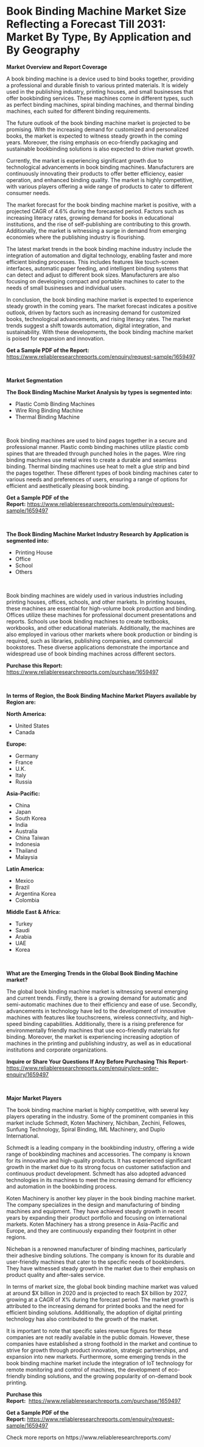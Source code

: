 <p><h1>Book Binding Machine Market Size Reflecting a Forecast Till 2031: Market By Type, By Application and By Geography</h1></p><p><strong>Market Overview and Report Coverage</strong></p>
<p><p>A book binding machine is a device used to bind books together, providing a professional and durable finish to various printed materials. It is widely used in the publishing industry, printing houses, and small businesses that offer bookbinding services. These machines come in different types, such as perfect binding machines, spiral binding machines, and thermal binding machines, each suited for different binding requirements.</p><p>The future outlook of the book binding machine market is projected to be promising. With the increasing demand for customized and personalized books, the market is expected to witness steady growth in the coming years. Moreover, the rising emphasis on eco-friendly packaging and sustainable bookbinding solutions is also expected to drive market growth.</p><p>Currently, the market is experiencing significant growth due to technological advancements in book binding machines. Manufacturers are continuously innovating their products to offer better efficiency, easier operation, and enhanced binding quality. The market is highly competitive, with various players offering a wide range of products to cater to different consumer needs.</p><p>The market forecast for the book binding machine market is positive, with a projected CAGR of 4.6% during the forecasted period. Factors such as increasing literacy rates, growing demand for books in educational institutions, and the rise of self-publishing are contributing to this growth. Additionally, the market is witnessing a surge in demand from emerging economies where the publishing industry is flourishing.</p><p>The latest market trends in the book binding machine industry include the integration of automation and digital technology, enabling faster and more efficient binding processes. This includes features like touch-screen interfaces, automatic paper feeding, and intelligent binding systems that can detect and adjust to different book sizes. Manufacturers are also focusing on developing compact and portable machines to cater to the needs of small businesses and individual users.</p><p>In conclusion, the book binding machine market is expected to experience steady growth in the coming years. The market forecast indicates a positive outlook, driven by factors such as increasing demand for customized books, technological advancements, and rising literacy rates. The market trends suggest a shift towards automation, digital integration, and sustainability. With these developments, the book binding machine market is poised for expansion and innovation.</p></p>
<p><strong>Get a Sample PDF of the Report:</strong> <a href="https://www.reliableresearchreports.com/enquiry/request-sample/1659497">https://www.reliableresearchreports.com/enquiry/request-sample/1659497</a></p>
<p>&nbsp;</p>
<p><strong>Market Segmentation</strong></p>
<p><strong>The Book Binding Machine Market Analysis by types is segmented into:</strong></p>
<p><ul><li>Plastic Comb Binding Machines</li><li>Wire Ring Binding Machine</li><li>Thermal Binding Machine</li></ul></p>
<p>&nbsp;</p>
<p><p>Book binding machines are used to bind pages together in a secure and professional manner. Plastic comb binding machines utilize plastic comb spines that are threaded through punched holes in the pages. Wire ring binding machines use metal wires to create a durable and seamless binding. Thermal binding machines use heat to melt a glue strip and bind the pages together. These different types of book binding machines cater to various needs and preferences of users, ensuring a range of options for efficient and aesthetically pleasing book binding.</p></p>
<p><strong>Get a Sample PDF of the Report:</strong>&nbsp;<a href="https://www.reliableresearchreports.com/enquiry/request-sample/1659497">https://www.reliableresearchreports.com/enquiry/request-sample/1659497</a></p>
<p>&nbsp;</p>
<p><strong>The Book Binding Machine Market Industry Research by Application is segmented into:</strong></p>
<p><ul><li>Printing House</li><li>Office</li><li>School</li><li>Others</li></ul></p>
<p>&nbsp;</p>
<p><p>Book binding machines are widely used in various industries including printing houses, offices, schools, and other markets. In printing houses, these machines are essential for high-volume book production and binding. Offices utilize these machines for professional document presentations and reports. Schools use book binding machines to create textbooks, workbooks, and other educational materials. Additionally, the machines are also employed in various other markets where book production or binding is required, such as libraries, publishing companies, and commercial bookstores. These diverse applications demonstrate the importance and widespread use of book binding machines across different sectors.</p></p>
<p><strong>Purchase this Report:</strong>&nbsp; <a href="https://www.reliableresearchreports.com/purchase/1659497">https://www.reliableresearchreports.com/purchase/1659497</a></p>
<p>&nbsp;</p>
<p><strong>In terms of Region, the Book Binding Machine Market Players available by Region are:</strong></p>
<p>
    <p> <strong> North America: </strong>
        <ul>
            <li>United States</li>
            <li>Canada</li>
        </ul>
        </p> 
    <p> <strong> Europe: </strong>
        <ul>
            <li>Germany</li>
            <li>France</li>
            <li>U.K.</li>
            <li>Italy</li>
            <li>Russia</li>
        </ul>
        </p> 
    <p> <strong> Asia-Pacific: </strong>
        <ul>
            <li>China</li>
            <li>Japan</li>
            <li>South Korea</li>
            <li>India</li>
            <li>Australia</li>
            <li>China Taiwan</li>
            <li>Indonesia</li>
            <li>Thailand</li>
            <li>Malaysia</li>
        </ul>
        </p> 
    <p> <strong> Latin America: </strong>
        <ul>
            <li>Mexico</li>
            <li>Brazil</li>
            <li>Argentina Korea</li>
            <li>Colombia</li>
        </ul>
        </p> 
    <p> <strong> Middle East & Africa: </strong>
        <ul>
            <li>Turkey</li>
            <li>Saudi</li>
            <li>Arabia</li>
            <li>UAE</li>
            <li>Korea</li>
        </ul>
    </p>
    </p>
<p>&nbsp;</p>
<p><strong>What are the Emerging Trends in the Global Book Binding Machine market?</strong></p>
<p><p>The global book binding machine market is witnessing several emerging and current trends. Firstly, there is a growing demand for automatic and semi-automatic machines due to their efficiency and ease of use. Secondly, advancements in technology have led to the development of innovative machines with features like touchscreens, wireless connectivity, and high-speed binding capabilities. Additionally, there is a rising preference for environmentally friendly machines that use eco-friendly materials for binding. Moreover, the market is experiencing increasing adoption of machines in the printing and publishing industry, as well as in educational institutions and corporate organizations.</p></p>
<p><strong>Inquire or Share Your Questions If Any Before Purchasing This Report</strong>- <a href="https://www.reliableresearchreports.com/enquiry/pre-order-enquiry/1659497">https://www.reliableresearchreports.com/enquiry/pre-order-enquiry/1659497</a></p>
<p>&nbsp;</p>
<p><strong>Major Market Players</strong></p>
<p><p>The book binding machine market is highly competitive, with several key players operating in the industry. Some of the prominent companies in this market include Schmedt, Koten Machinery, Nichiban, Zechini, Fellowes, Sunfung Technology, Spiral Binding, IML Machinery, and Duplo International.</p><p>Schmedt is a leading company in the bookbinding industry, offering a wide range of bookbinding machines and accessories. The company is known for its innovative and high-quality products. It has experienced significant growth in the market due to its strong focus on customer satisfaction and continuous product development. Schmedt has also adopted advanced technologies in its machines to meet the increasing demand for efficiency and automation in the bookbinding process.</p><p>Koten Machinery is another key player in the book binding machine market. The company specializes in the design and manufacturing of binding machines and equipment. They have achieved steady growth in recent years by expanding their product portfolio and focusing on international markets. Koten Machinery has a strong presence in Asia-Pacific and Europe, and they are continuously expanding their footprint in other regions.</p><p>Nicheban is a renowned manufacturer of binding machines, particularly their adhesive binding solutions. The company is known for its durable and user-friendly machines that cater to the specific needs of bookbinders. They have witnessed steady growth in the market due to their emphasis on product quality and after-sales service.</p><p>In terms of market size, the global book binding machine market was valued at around $X billion in 2020 and is projected to reach $X billion by 2027, growing at a CAGR of X% during the forecast period. The market growth is attributed to the increasing demand for printed books and the need for efficient binding solutions. Additionally, the adoption of digital printing technology has also contributed to the growth of the market.</p><p>It is important to note that specific sales revenue figures for these companies are not readily available in the public domain. However, these companies have established a strong foothold in the market and continue to strive for growth through product innovation, strategic partnerships, and expansion into new markets. Furthermore, some emerging trends in the book binding machine market include the integration of IoT technology for remote monitoring and control of machines, the development of eco-friendly binding solutions, and the growing popularity of on-demand book printing.</p></p>
<p><strong>Purchase this Report:</strong>&nbsp;&nbsp;<a href="https://www.reliableresearchreports.com/purchase/1659497">https://www.reliableresearchreports.com/purchase/1659497</a></p>
<p></p>
<p><strong>Get a Sample PDF of the Report:</strong>&nbsp;<a href="https://www.reliableresearchreports.com/enquiry/request-sample/1659497">https://www.reliableresearchreports.com/enquiry/request-sample/1659497</a></p>
<p>Check more reports on https://www.reliableresearchreports.com/</p>
